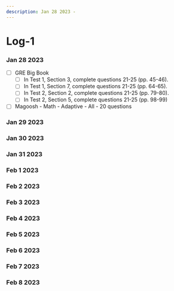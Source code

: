 ```yaml
---
description: Jan 28 2023 -
---
```


# Log-1

### Jan 28 2023

* [ ] GRE Big Book
  * [ ] In Test 1, Section 3, complete questions 21-25 (pp. 45-46).
  * [ ] In Test 1, Section 7, complete questions 21-25 (pp. 64-65).
  * [ ] In Test 2, Section 2, complete questions 21-25 (pp. 79-80).
  * [ ] In Test 2, Section 5, complete questions 21-25 (pp. 98-99)
* [ ] Magoosh - Math - Adaptive - All - 20 questions

### Jan 29 2023

### Jan 30 2023

### Jan 31 2023

### Feb 1 2023

### Feb 2 2023

### Feb 3 2023

### Feb 4 2023

### Feb 5 2023

### Feb 6 2023

### Feb 7 2023

### Feb 8 2023
